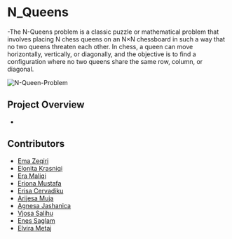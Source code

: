 # N_Queens
-The N-Queens problem is a classic puzzle or mathematical problem that involves placing N chess queens on an N×N chessboard in such a way that no two queens threaten each other. In chess, a queen can move horizontally, vertically, or diagonally, and the objective is to find a configuration where no two queens share the same row, column, or diagonal.

![N-Queen-Problem](https://github.com/elvirametaj/N_Queens/assets/118827510/ae13e938-b67f-4edd-a90a-04bea67048c0)


## Project Overview
-






## Contributors

- [Ema Zeqiri](https://github.com/emazech)
- [Elonita Krasniqi](https://github.com/ElonitaKrasniqi1)
- [Era Maliqi](https://github.com/eramaliqi)
- [Eriona Mustafa](https://github.com/ErionaM)
- [Erisa Cervadiku](https://github.com/erisa3002)
- [Arijesa Muja](https://github.com/ArijesaMuja)
- [Agnesa Jashanica](https://github.com/agnesajashanicaa)
- [Vjosa Salihu](https://github.com/Vsalihu1)
- [Enes Saglam](https://github.com/SAGLAMENES)
- [Elvira Metaj](https://github.com/elvirametaj)
